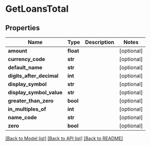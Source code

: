 # GetLoansTotal

## Properties
Name | Type | Description | Notes
------------ | ------------- | ------------- | -------------
**amount** | **float** |  | [optional] 
**currency_code** | **str** |  | [optional] 
**default_name** | **str** |  | [optional] 
**digits_after_decimal** | **int** |  | [optional] 
**display_symbol** | **str** |  | [optional] 
**display_symbol_value** | **str** |  | [optional] 
**greater_than_zero** | **bool** |  | [optional] 
**in_multiples_of** | **int** |  | [optional] 
**name_code** | **str** |  | [optional] 
**zero** | **bool** |  | [optional] 

[[Back to Model list]](../README.md#documentation-for-models) [[Back to API list]](../README.md#documentation-for-api-endpoints) [[Back to README]](../README.md)

